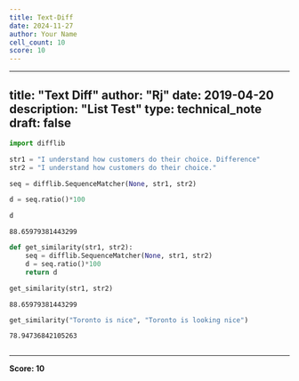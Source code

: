 ```yaml
---
title: Text-Diff
date: 2024-11-27
author: Your Name
cell_count: 10
score: 10
---
```


---
title: "Text Diff"
author: "Rj"
date: 2019-04-20
description: "List Test"
type: technical_note
draft: false
---

```python
import difflib
```


```python
str1 = "I understand how customers do their choice. Difference"
str2 = "I understand how customers do their choice."
```


```python
seq = difflib.SequenceMatcher(None, str1, str2)
```


```python
d = seq.ratio()*100
```


```python
d
```




    88.65979381443299




```python
def get_similarity(str1, str2):
    seq = difflib.SequenceMatcher(None, str1, str2)
    d = seq.ratio()*100
    return d
```


```python
get_similarity(str1, str2)
```




    88.65979381443299




```python
get_similarity("Toronto is nice", "Toronto is looking nice")
```




    78.94736842105263




```python

```


---
**Score: 10**
